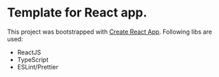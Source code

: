 # Template for React app.

This project was bootstrapped with [Create React App](https://github.com/facebook/create-react-app).
Following libs are used:
 - ReactJS
 - TypeScript
 - ESLint/Prettier